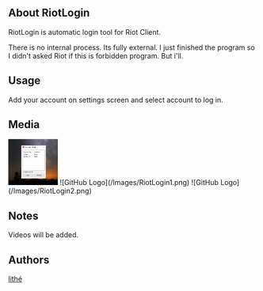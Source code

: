 ## About RiotLogin
RiotLogin is automatic login tool for Riot Client.

There is no internal process. Its fully external.
I just finished the program so I didn't asked Riot if this is forbidden program. But i'll.

## Usage
Add your account on settings screen and select account to log in.

## Media
<img src="/Images/RiotLogin1.png" width="100"/>
![GitHub Logo](/Images/RiotLogin1.png)
![GitHub Logo](/Images/RiotLogin2.png)

## Notes
Videos will be added.

## Authors
[lithé](https://github.com/lithell)
